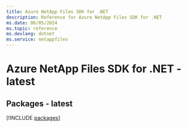 ```yaml
---
title: Azure NetApp Files SDK for .NET
description: Reference for Azure NetApp Files SDK for .NET
ms.date: 06/05/2024
ms.topic: reference
ms.devlang: dotnet
ms.service: netappfiles
---
```

# Azure NetApp Files SDK for .NET - latest
## Packages - latest
[!INCLUDE [packages](netapp-files-index.md)]